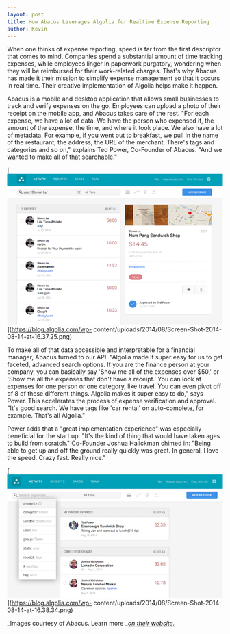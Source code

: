 ```yaml
---
layout: post
title: How Abacus Leverages Algolia for Realtime Expense Reporting
author: Kevin
---
```


When one thinks of expense reporting, speed is far from the first descriptor
that comes to mind. Companies spend a substantial amount of time tracking
expenses, while employees linger in paperwork purgatory, wondering when they
will be reimbursed for their work-related charges. That's why Abacus has made
it their mission to simplify expense management so that it occurs in real
time. Their creative implementation of Algolia helps make it happen.

Abacus is a mobile and desktop application that allows small businesses to
track and verify expenses on the go. Employees can upload a photo of their
receipt on the mobile app, and Abacus takes care of the rest. "For each
expense, we have a lot of data. We have the person who expensed it, the amount
of the expense, the time, and where it took place. We also have a lot of
metadata. For example, if you went out to breakfast, we pull in the name of
the restaurant, the address, the URL of the merchant. There's tags and
categories and so on," explains Ted Power, Co-Founder of Abacus. "And we
wanted to make all of that searchable."

[![Abacus Algolia][1]](https://blog.algolia.com/wp-
content/uploads/2014/08/Screen-Shot-2014-08-14-at-16.37.25.png)

To make all of that data accessible and interpretable for a financial manager,
Abacus turned to our API. "Algolia made it super easy for us to get faceted,
advanced search options. If you are the finance person at your company, you
can basically say 'Show me all of the expenses over $50,' or 'Show me all the
expenses that don't have a receipt.' You can look at expenses for one person
or one category, like travel. You can even pivot off of 8 of these different
things. Algolia makes it super easy to do," says Power. This accelerates the
process of expense verification and approval. "It's good search. We have tags
like 'car rental' on auto-complete, for example. That's all Algolia."

Power adds that a "great implementation experience" was especially beneficial
for the start up. "It's the kind of thing that would have taken ages to build
from scratch." Co-Founder Joshua Halickman chimed in: "Being able to get up
and off the ground really quickly was great. In general, I love the speed.
Crazy fast. Really nice."

[![Abacus Algolia][2]](https://blog.algolia.com/wp-
content/uploads/2014/08/Screen-Shot-2014-08-14-at-16.38.34.png)

_Images courtesy of Abacus. Learn more _[_on their
website._][3]


[1]: /assets/Screen-Shot-2014-08-14-at-16.37.25.png
[2]: /assets/Screen-Shot-2014-08-14-at-16.38.34.png
[3]: https://www.abacus.com
